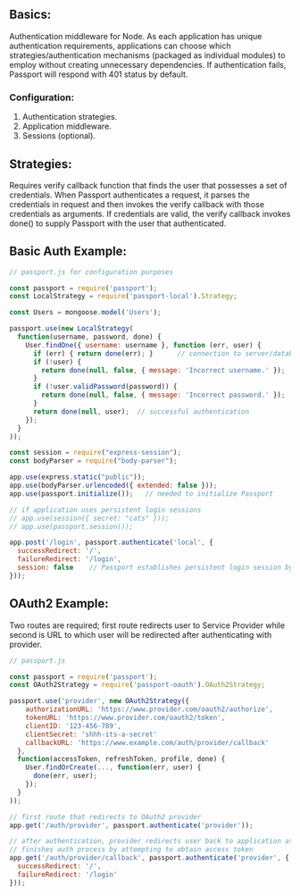 ## Basics:
Authentication middleware for Node. As each application has unique authentication requirements, applications can choose which strategies/authentication mechanisms (packaged as individual modules) to employ without creating unnecessary dependencies. If authentication fails, Passport will respond with 401 status by default. 

### Configuration:
1) Authentication strategies.
2) Application middleware.
3) Sessions (optional).

## Strategies:
Requires verify callback function that finds the user that possesses a set of credentials. When Passport authenticates a request, it parses the credentials in request and then invokes the verify callback with those credentials as arguments. If credentials are valid, the verify callback invokes done() to supply Passport with the user that authenticated.

## Basic Auth Example:
```js
// passport.js for configuration purposes

const passport = require('passport');
const LocalStrategy = require('passport-local').Strategy;

const Users = mongoose.model('Users');

passport.use(new LocalStrategy(
  function(username, password, done) {
    User.findOne({ username: username }, function (err, user) {
      if (err) { return done(err); }      // connection to server/database failure
      if (!user) {
        return done(null, false, { message: 'Incorrect username.' });
      }
      if (!user.validPassword(password)) {
        return done(null, false, { message: 'Incorrect password.' });
      }
      return done(null, user);  // successful authentication
    });
  }
));
```

```js
const session = require("express-session");
const bodyParser = require("body-parser");

app.use(express.static("public"));
app.use(bodyParser.urlencoded({ extended: false }));
app.use(passport.initialize());   // needed to initialize Passport

// if application uses persistent login sessions
// app.use(session({ secret: "cats" }));
// app.use(passport.session());

app.post('/login', passport.authenticate('local', {
  successRedirect: '/',
  failureRedirect: '/login',
  session: false    // Passport establishes persistent login session by default; however, API do not use sessions
}));

```

## OAuth2 Example:
Two routes are required; first route redirects user to Service Provider while second is URL to which user will be redirected after authenticating with provider.

```js
// passport.js

const passport = require('passport');
const OAuth2Strategy = require('passport-oauth').OAuth2Strategy;

passport.use('provider', new OAuth2Strategy({
    authorizationURL: 'https://www.provider.com/oauth2/authorize',
    tokenURL: 'https://www.provider.com/oauth2/token',
    clientID: '123-456-789',
    clientSecret: 'shhh-its-a-secret'
    callbackURL: 'https://www.example.com/auth/provider/callback'
  },
  function(accessToken, refreshToken, profile, done) {
    User.findOrCreate(..., function(err, user) {
      done(err, user);
    });
  }
));
```

```js
// first route that redirects to OAuth2 provider
app.get('/auth/provider', passport.authenticate('provider'));   

// after authentication, provider redirects user back to application at second route
// finishes auth process by attempting to obtain access token
app.get('/auth/provider/callback', passport.authenticate('provider', { 
  successRedirect: '/',
  failureRedirect: '/login'
}));
```
